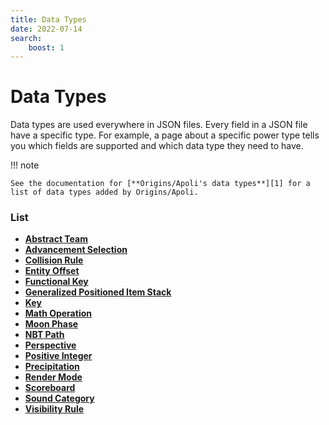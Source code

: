 ```yaml
---
title: Data Types
date: 2022-07-14
search:
    boost: 1
---
```


#   Data Types

Data types are used everywhere in JSON files. Every field in a JSON file have a specific type. For example, a page about a specific power type tells you which fields are supported and which data type they need to have.

!!! note

    See the documentation for [**Origins/Apoli's data types**][1] for a list of data types added by Origins/Apoli.


### List

* [**Abstract Team**](data_types/abstract_team.md)
* [**Advancement Selection**](data_types/advancement_selection.md)
* [**Collision Rule**](data_types/collision_rule.md)
* [**Entity Offset**](data_types/entity_offset.md)
* [**Functional Key**](data_types/functional_key.md)
* [**Generalized Positioned Item Stack**](data_types/generalized_positioned_item_stack.md)
* [**Key**](data_types/key.md)
* [**Math Operation**](data_types/math_operation.md)
* [**Moon Phase**](data_types/moon_phase.md)
* [**NBT Path**](data_types/nbt_path.md)
* [**Perspective**](data_types/perspective.md)
* [**Positive Integer**](data_types/positive_integer.md)
* [**Precipitation**](data_types/precipitation.md)
* [**Render Mode**](data_types/render_mode.md)
* [**Scoreboard**](data_types/scoreboard.md)
* [**Sound Category**](data_types/sound_category.md)
* [**Visibility Rule**](data_types/visibility_rule.md)



[1]: https://origins.readthedocs.io/en/latest/types/data_types
